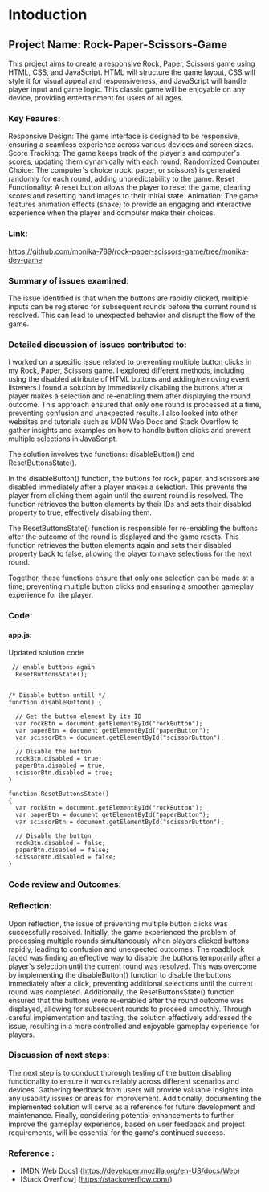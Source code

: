 # Intoduction

## Project Name: Rock-Paper-Scissors-Game

This project aims to create a responsive Rock, Paper, Scissors game using HTML, CSS, and JavaScript. HTML will structure the game layout, CSS will style it for visual appeal 
and responsiveness, and JavaScript will handle player input and game logic. This classic game will be enjoyable on any device, providing entertainment for users of all ages.

### Key Feaures:

Responsive Design: The game interface is designed to be responsive, ensuring a seamless experience across various devices and screen sizes.
Score Tracking: The game keeps track of the player's and computer's scores, updating them dynamically with each round.
Randomized Computer Choice: The computer's choice (rock, paper, or scissors) is generated randomly for each round, adding unpredictability to the game.
Reset Functionality: A reset button allows the player to reset the game, clearing scores and resetting hand images to their initial state.
Animation: The game features animation effects (shake) to provide an engaging and interactive experience when the player and computer make their choices.


### Link:

https://github.com/monika-789/rock-paper-scissors-game/tree/monika-dev-game


### Summary of issues examined:

The issue identified is that when the buttons are rapidly clicked, multiple inputs can be registered for subsequent rounds before the current round is resolved.
This can lead to unexpected behavior and disrupt the flow of the game.


### Detailed discussion of issues contributed to:

I worked on a specific issue related to preventing multiple button clicks in my Rock, Paper, Scissors game. I explored different methods, including using the disabled attribute of HTML
buttons and adding/removing event listeners.I found a solution by immediately disabling the buttons after a player makes a selection and re-enabling them after displaying
the round outcome. This approach ensured that only one round is processed at a time, preventing confusion and unexpected results. I also looked into other websites and tutorials such
as MDN Web Docs and Stack Overflow to gather insights and examples on how to handle button clicks and prevent multiple selections in JavaScript.


The solution involves two functions: disableButton() and ResetButtonsState().

In the disableButton() function, the buttons for rock, paper, and scissors are disabled immediately after a player makes a selection. This prevents the player from clicking them
again until the current round is resolved. The function retrieves the button elements by their IDs and sets their disabled property to true, effectively disabling them.

The ResetButtonsState() function is responsible for re-enabling the buttons after the outcome of the round is displayed and the game resets. This function retrieves the button
elements again and sets their disabled property back to false, allowing the player to make selections for the next round.

Together, these functions ensure that only one selection can be made at a time, preventing multiple button clicks and ensuring a smoother gameplay experience for the player.


### Code:

#### app.js:

Updated solution code
```
 // enable buttons again
  ResetButtonsState();
```
```

/* Disable button untill */
function disableButton() {

  // Get the button element by its ID
  var rockBtn = document.getElementById("rockButton");
  var paperBtn = document.getElementById("paperButton");
  var scissorBtn = document.getElementById("scissorButton");

  // Disable the button
  rockBtn.disabled = true;
  paperBtn.disabled = true;
  scissorBtn.disabled = true;
}

function ResetButtonsState()
{
  var rockBtn = document.getElementById("rockButton");
  var paperBtn = document.getElementById("paperButton");
  var scissorBtn = document.getElementById("scissorButton");

  // Disable the button
  rockBtn.disabled = false;
  paperBtn.disabled = false;
  scissorBtn.disabled = false;
}
```


### Code review and Outcomes:








### Reflection:

Upon reflection, the issue of preventing multiple button clicks was successfully resolved. Initially, the game experienced the problem of processing multiple rounds simultaneously
when players clicked buttons rapidly, leading to confusion and unexpected outcomes. The roadblock faced was finding an effective way to disable the buttons temporarily after a
player's selection until the current round was resolved. This was overcome by implementing the disableButton() function to disable the buttons immediately after a click, preventing
additional selections until the current round was completed. Additionally, the ResetButtonsState() function ensured that the buttons were re-enabled after the round outcome was
displayed, allowing for subsequent rounds to proceed smoothly. Through careful implementation and testing, the solution effectively addressed the issue, resulting in a more controlled
and enjoyable gameplay experience for players.


### Discussion of next steps:

The next step is to conduct thorough testing of the button disabling functionality to ensure it works reliably across different scenarios and devices. Gathering feedback from users
will provide valuable insights into any usability issues or areas for improvement. Additionally, documenting the implemented solution will serve as a reference for future development
and maintenance. Finally, considering potential enhancements to further improve the gameplay experience, based on user feedback and project requirements, will be essential for the
game's continued success.


### Reference :

* [MDN Web Docs] (https://developer.mozilla.org/en-US/docs/Web)
* [Stack Overflow] (https://stackoverflow.com/)

